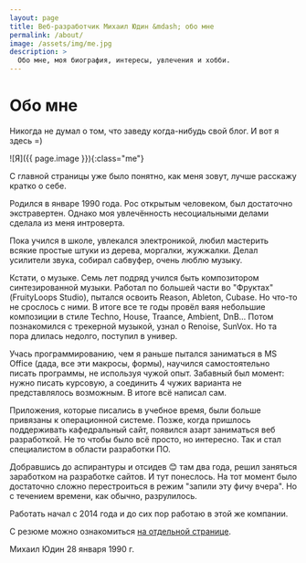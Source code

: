 ```yaml
---
layout: page
title: Веб-разработчик Михаил Юдин &mdash; обо мне
permalink: /about/
image: /assets/img/me.jpg
description: >
  Обо мне, моя биография, интересы, увлечения и хобби.
---
```


# Обо мне

Никогда не думал о том, что заведу когда-нибудь свой блог. И вот я здесь =)

![Я]({{ page.image }}){:class="me"}

С главной страницы уже было понятно, как меня зовут, лучше расскажу кратко о себе.

Родился в январе 1990 года. Рос открытым человеком, был достаточно экстравертен. Однако моя увлечённость несоциальными делами сделала из меня интроверта.

Пока учился в школе, увлекался электроникой, любил мастерить всякие простые штуки из дерева, моргалки, жужжалки. Делал усилители звука, собирал сабвуфер, очень люблю музыку.

Кстати, о музыке. Семь лет подряд учился быть композитором синтезированной музыки. Работал по большей части во "Фруктах" (FruityLoops Studio), пытался освоить Reason, Ableton, Cubase. Но что-то не срослось с ними. В итоге все те годы провёл ваяя небольшие композиции в стиле Techno, House, Traance, Ambient, DnB... Потом познакомился с трекерной музыкой, узнал о Renoise, SunVox. Но та пора длилась недолго, поступил в универ.

Учась программированию, чем я раньше пытался заниматься в MS Office (дада, все эти макросы, формы), научился самостоятельно писать программы, не используя чужой опыт. Забавный был момент: нужно писать курсовую, а соединить 4 чужих варианта не представлялось возможным. В итоге всё написал сам.

Приложения, которые писались в учебное время, были больше привязаны к операционной системе. Позже, когда пришлось поддерживать кафедральный сайт, появился азарт заниматься веб разработкой. Не то чтобы было всё просто, но интересно. Так и стал специалистом в области разработки ПО.

Добравшись до аспирантуры и отсидев 😊 там два года, решил заняться заработком на разработке сайтов. И тут понеслось. На тот момент было достаточно сложно перестроиться в режим "запили эту фичу вчера". Но с течением времени, как обычно, разрулилось.

Работать начал с 2014 года и до сих пор работаю в этой же компании.

С резюме можно ознакомиться [на отдельной странице](/resume).

<div itemscope itemtype="http://schema.org/Person">
  <span itemprop="name">Михаил Юдин</span>
  <span itemprop="birthDate">28 января 1990 г.</span>
</div>
